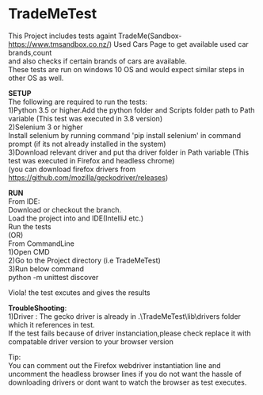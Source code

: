 # TradeMeTest
This Project includes tests againt TradeMe(Sandbox-https://www.tmsandbox.co.nz/) Used Cars Page to get available used car brands,count  
and also checks if certain brands of cars are available.  
These tests are run on windows 10 OS and would expect similar steps in other OS as well.  
 
**SETUP**  
The following are required to run the tests:  
1)Python 3.5 or higher.Add the python folder and Scripts folder path to Path variable (This test was executed in 3.8 version)  
2)Selenium 3 or higher  
 Install selenium by running command 'pip install selenium' in command prompt (if its not already installed in the system)  
3)Download relevant driver and put tha driver folder in Path variable (This test was executed in Firefox and headless chrome)  
 (you can download firefox drivers from https://github.com/mozilla/geckodriver/releases)  
 
 **RUN**  
From IDE:  
Download or checkout the branch.  
Load the project into and IDE(IntelliJ etc.)  
Run the tests  
(OR)  
From CommandLine  
 1)Open CMD  
 2)Go to the Project directory (i.e TradeMeTest)  
 3)Run below command  
  python -m unittest discover  
   
 Viola! the test excutes and gives the results  
   
 **TroubleShooting**:  
1)Driver : The gecko driver is already in .\TradeMeTest\lib\drivers folder which it references in test.  
If the test fails because of driver instanciation,please check replace it with compatable driver version to your browser version  
  
Tip:  
You can comment out the Firefox webdriver instantiation line and uncomment the headless browser lines if you do not want the hassle of    downloading drivers or dont want to watch the browser as test executes.  
